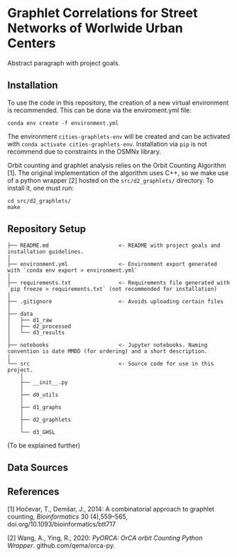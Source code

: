 # Graphlet Correlations for Street Networks of Worlwide Urban Centers

Abstract paragraph with project goals.

## Installation

To use the code in this repository, the creation of a new virtual environment is recommended. This can be done via the enviroment.yml file:
```
conda env create -f environment.yml
```
The environment `cities-graphlets-env` will be created and can be activated with `conda activate cities-graphlets-env`. Installation via `pip` is not recommend due to constraints in the OSMNx library.

Orbit counting and graphlet analysis relies on the Orbit Counting Algorithm [1]. The original implementation of the algorithm uses C++, so we make use of a python wrapper [2] hosted on the `src/d2_graphlets/` directory. To install it, one must run:
```
cd src/d2_graphlets/
make
```

## Repository Setup

```
├── README.md                      <- README with project goals and installation guidelines.
│
├── environment.yml                <- Environment export generated with `conda env export > environment.yml`
│
├── requirements.txt               <- Requirements file generated with `pip freeze > requirements.txt` (not recommended for installation)
│
├── .gitignore                     <- Avoids uploading certain files
│
├── data
│   ├── d1_raw               
│   ├── d2_processed
│   └── d3_results
│
├── notebooks                      <- Jupyter notebooks. Naming convention is date MMDD (for ordering) and a short description.
│
└── src                            <- Source code for use in this project.
    │
    ├── __init__.py
    │
    ├── d0_utils
    │
    ├── d1_graphs
    │
    ├── d2_graphlets
    │
    └── d3_GHSL
```

(To be explained further)

## Data Sources

## References

[1] Hočevar, T., Demšar, J., 2014: A combinatorial approach to graphlet counting, _Bioinformatics_ 30 (4),559–565, doi.org/10.1093/bioinformatics/btt717

[2] Wang, A., Ying, R., 2020: _PyORCA: OrCA orbit Counting Python Wrapper_. github.com/qema/orca-py.
